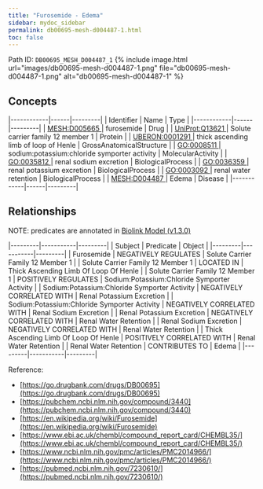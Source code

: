 ```yaml
---
title: "Furosemide - Edema"
sidebar: mydoc_sidebar
permalink: db00695-mesh-d004487-1.html
toc: false 
---
```



Path ID: `DB00695_MESH_D004487_1`
{% include image.html url="images/db00695-mesh-d004487-1.png" file="db00695-mesh-d004487-1.png" alt="db00695-mesh-d004487-1" %}

## Concepts

|------------|------|---------|
| Identifier | Name | Type    |
|------------|------|---------|
| <a href="https://identifiers.org/MESH:D005665">MESH:D005665 </a> | furosemide | Drug |
| <a href="https://identifiers.org/UniProt:Q13621">UniProt:Q13621 </a> | Solute carrier family 12 member 1 | Protein |
| <a href="https://identifiers.org/UBERON:0001291">UBERON:0001291 </a> | thick ascending limb of loop of Henle | GrossAnatomicalStructure |
| <a href="https://identifiers.org/GO:0008511">GO:0008511 </a> | sodium:potassium:chloride symporter activity | MolecularActivity |
| <a href="https://identifiers.org/GO:0035812">GO:0035812 </a> | renal sodium excretion | BiologicalProcess |
| <a href="https://identifiers.org/GO:0036359">GO:0036359 </a> | renal potassium excretion | BiologicalProcess |
| <a href="https://identifiers.org/GO:0003092">GO:0003092 </a> | renal water retention | BiologicalProcess |
| <a href="https://identifiers.org/MESH:D004487">MESH:D004487 </a> | Edema | Disease |
|------------|------|---------|

## Relationships


NOTE: predicates are annotated in <a href="https://github.com/biolink/biolink-model/releases/tag/v1.3.0">Biolink Model (v1.3.0)</a>

|---------|-----------|---------|
| Subject | Predicate | Object  |
|---------|-----------|---------|
| Furosemide | NEGATIVELY REGULATES | Solute Carrier Family 12 Member 1 |
| Solute Carrier Family 12 Member 1 | LOCATED IN | Thick Ascending Limb Of Loop Of Henle |
| Solute Carrier Family 12 Member 1 | POSITIVELY REGULATES | Sodium:Potassium:Chloride Symporter Activity |
| Sodium:Potassium:Chloride Symporter Activity | NEGATIVELY CORRELATED WITH | Renal Potassium Excretion |
| Sodium:Potassium:Chloride Symporter Activity | NEGATIVELY CORRELATED WITH | Renal Sodium Excretion |
| Renal Potassium Excretion | NEGATIVELY CORRELATED WITH | Renal Water Retention |
| Renal Sodium Excretion | NEGATIVELY CORRELATED WITH | Renal Water Retention |
| Thick Ascending Limb Of Loop Of Henle | POSITIVELY CORRELATED WITH | Renal Water Retention |
| Renal Water Retention | CONTRIBUTES TO | Edema |
|---------|-----------|---------|

Reference: 
  - [https://go.drugbank.com/drugs/DB00695](https://go.drugbank.com/drugs/DB00695)
  - [https://pubchem.ncbi.nlm.nih.gov/compound/3440](https://pubchem.ncbi.nlm.nih.gov/compound/3440)
  - [https://en.wikipedia.org/wiki/Furosemide](https://en.wikipedia.org/wiki/Furosemide)
  - [https://www.ebi.ac.uk/chembl/compound_report_card/CHEMBL35/](https://www.ebi.ac.uk/chembl/compound_report_card/CHEMBL35/)
  - [https://www.ncbi.nlm.nih.gov/pmc/articles/PMC2014966/](https://www.ncbi.nlm.nih.gov/pmc/articles/PMC2014966/)
  - [https://pubmed.ncbi.nlm.nih.gov/7230610/](https://pubmed.ncbi.nlm.nih.gov/7230610/)
